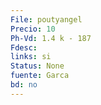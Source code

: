 ```yaml
---
File: poutyangel
Precio: 10
Ph-Vd: 1.4 k - 187
Fdesc: 
links: si
Status: None
fuente: Garca
bd: no
---
```

